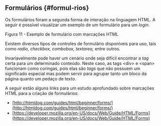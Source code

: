 ## Formulários {#formul-rios}

Os formulários foram a segunda forma de interação na linguagem HTML. A seguir é possível visualizar um exemplo de um formulário para um _login_.

Figura 11 - Exemplo de formulário com marcações HTML

Existem diversos tipos de controles de formulário disponíveis para uso, tais como _radio, checkbox, combobox, textarea,_ entre outros.

Invariavelmente pode haver um cenário onde seja difícil encontrar a _tag_ certa para um determinado conteúdo. Neste caso, as tags &lt;div&gt; e &lt;span&gt; funcionam como coringas, pois elas são _tags_ que não possuem um significado especial mas podem servir para agrupar tanto um bloco da página quanto um pedaço de texto.

A seguir estão alguns links para um estudo aprofundado sobre marcações HTML para a criação de formulários:

*   [http://htmldog.com/guides/html/beginner/forms/](http://htmldog.com/guides/html/beginner/forms/)
*   [https://developer.mozilla.org/en-US/docs/Web/Guide/HTML/Forms](https://developer.mozilla.org/en-US/docs/Web/Guide/HTML/Forms)